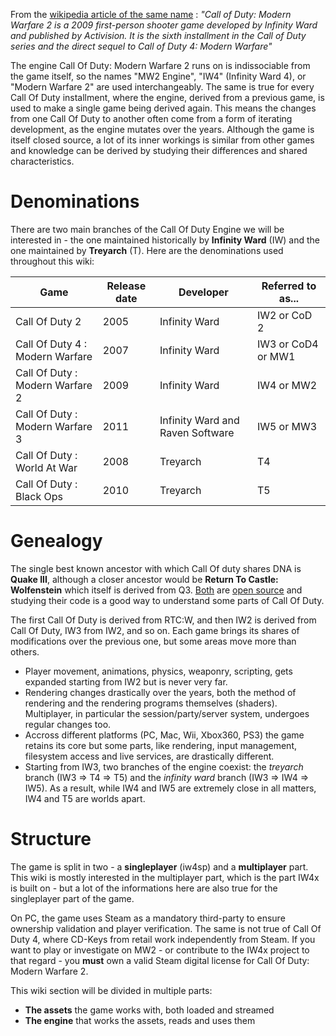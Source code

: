 <!-- TITLE:Modern Warfare 2 -->

From the [wikipedia article of the same name](https://en.wikipedia.org/wiki/Call_of_Duty:_Modern_Warfare_2) : *"Call of Duty: Modern Warfare 2 is a 2009 first-person shooter game developed by Infinity Ward and published by Activision. It is the sixth installment in the Call of Duty series and the direct sequel to Call of Duty 4: Modern Warfare"*

The engine Call Of Duty: Modern Warfare 2 runs on is indissociable from the game itself, so the names "MW2 Engine", "IW4" (Infinity Ward 4), or "Modern Warfare 2" are used interchangeably. The same is true for every Call Of Duty installment, where the engine, derived from a previous game, is used to make a single game being derived again. This means the changes from one Call Of Duty to another often come from a form of iterating development, as the engine mutates over the years. Although the game is itself closed source, a lot of its inner workings is similar from other games and knowledge can be derived by studying their differences and shared characteristics.
# Denominations
There are two main branches of the Call Of Duty Engine we will be interested in - the one maintained historically by **Infinity Ward** (IW) and the one maintained by **Treyarch** (T).
Here are the denominations used throughout this wiki:

| Game | Release date | Developer | Referred to as... | 
| -------- | -------- | -------- | -------- | 
| Call Of Duty 2    | 2005     | Infinity Ward | IW2  or CoD 2 |
| Call Of Duty 4 : Modern Warfare    | 2007     | Infinity Ward | IW3 or CoD4 or MW1 |
| Call Of Duty : Modern Warfare 2    | 2009     | Infinity Ward | IW4 or MW2 |
| Call Of Duty : Modern Warfare 3    | 2011     | Infinity Ward and Raven Software | IW5 or MW3|
| Call Of Duty : World At War   | 2008     | Treyarch | T4 |
| Call Of Duty : Black Ops    | 2010     | Treyarch | T5 |

# Genealogy
The single best known ancestor with which Call Of duty shares DNA is **Quake III**, although a closer ancestor would be **Return To Castle: Wolfenstein** which itself is derived from Q3. [Both](https://github.com/id-Software/Quake-III-Arena) are [open source](https://github.com/id-Software/RTCW-SP/tree/master) and studying their code is a good way to understand some parts of Call Of Duty.

The first Call Of Duty is derived from RTC:W,  and then IW2 is derived from Call Of Duty, IW3 from IW2, and so on. Each game brings its shares of modifications over the previous one, but some areas move more than others. 
- Player movement, animations, physics, weaponry, scripting, gets expanded starting from IW2 but is never very far.
- Rendering changes drastically over the years, both the method of rendering and the rendering programs themselves (shaders). Multiplayer, in particular the session/party/server system, undergoes regular changes too.
- Accross different platforms (PC, Mac, Wii, Xbox360, PS3) the game retains its core but some parts, like rendering, input management, filesystem access and live services, are drastically different.
- Starting from IW3, two branches of the engine coexist: the *treyarch* branch (IW3 => T4 => T5) and the *infinity ward* branch (IW3 => IW4 => IW5). As a result, while IW4 and IW5 are extremely close in all matters, IW4 and T5 are worlds apart.
# Structure
The game is split in two - a **singleplayer** (iw4sp) and a **multiplayer** part. This wiki is mostly interested in the multiplayer part, which is the part IW4x is built on - but a lot of the informations here are also true for the singleplayer part of the game.

On PC, the game uses Steam as a mandatory third-party to ensure ownership validation and player verification. The same is not true of Call Of Duty 4, where CD-Keys from retail work independently from Steam.
If you want to play or investigate on MW2 - or contribute to the IW4x project to that regard - you **must** own a valid Steam digital license for Call Of Duty: Modern Warfare 2.

This wiki section will be divided in multiple parts:
- **The assets** the game works with, both loaded and streamed
- **The engine** that works the assets, reads and uses them
